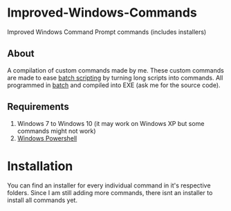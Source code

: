 # Improved-Windows-Commands
Improved Windows Command Prompt commands (includes installers)

## About
A compilation of custom commands made by me. These custom commands are made to ease [batch scripting](https://en.wikipedia.org/wiki/Batch_file) by turning long scripts into commands. All programmed in [batch](https://en.wikipedia.org/wiki/Batch_file) and compiled into EXE (ask me for the source code).

## Requirements
1. Windows 7 to Windows 10 (it may work on Windows XP but some commands might not work)
2. [Windows Powershell](https://github.com/PowerShell/PowerShell/releases)

# Installation
You can find an installer for every individual command in it's respective folders. Since I am still adding more commands, there isnt an installer to install all commands yet.
